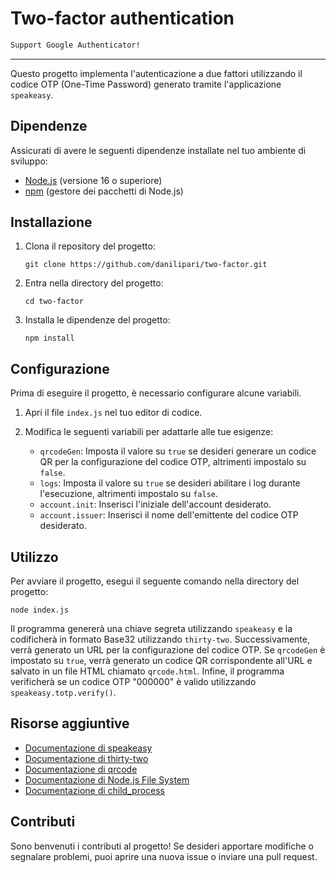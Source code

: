# Two-factor authentication

```md
Support Google Authenticator!
```

---

Questo progetto implementa l'autenticazione a due fattori utilizzando il codice OTP (One-Time Password) generato tramite l'applicazione `speakeasy`.

## Dipendenze

Assicurati di avere le seguenti dipendenze installate nel tuo ambiente di sviluppo:

- [Node.js](https://nodejs.org) (versione 16 o superiore)
- [npm](https://www.npmjs.com/) (gestore dei pacchetti di Node.js)

## Installazione

1. Clona il repository del progetto:

   ```shell
   git clone https://github.com/danilipari/two-factor.git
   ```

2. Entra nella directory del progetto:

   ```shell
   cd two-factor
   ```

3. Installa le dipendenze del progetto:

   ```shell
   npm install
   ```

## Configurazione

Prima di eseguire il progetto, è necessario configurare alcune variabili.

1. Apri il file `index.js` nel tuo editor di codice.

2. Modifica le seguenti variabili per adattarle alle tue esigenze:

   - `qrcodeGen`: Imposta il valore su `true` se desideri generare un codice QR per la configurazione del codice OTP, altrimenti impostalo su `false`.
   - `logs`: Imposta il valore su `true` se desideri abilitare i log durante l'esecuzione, altrimenti impostalo su `false`.
   - `account.init`: Inserisci l'iniziale dell'account desiderato.
   - `account.issuer`: Inserisci il nome dell'emittente del codice OTP desiderato.

## Utilizzo

Per avviare il progetto, esegui il seguente comando nella directory del progetto:

```shell
node index.js
```

Il programma genererà una chiave segreta utilizzando `speakeasy` e la codificherà in formato Base32 utilizzando `thirty-two`. Successivamente, verrà generato un URL per la configurazione del codice OTP. Se `qrcodeGen` è impostato su `true`, verrà generato un codice QR corrispondente all'URL e salvato in un file HTML chiamato `qrcode.html`. Infine, il programma verificherà se un codice OTP "000000" è valido utilizzando `speakeasy.totp.verify()`.

## Risorse aggiuntive

- [Documentazione di speakeasy](https://github.com/speakeasyjs/speakeasy)
- [Documentazione di thirty-two](https://github.com/ashtuchkin/thirty-two)
- [Documentazione di qrcode](https://github.com/soldair/node-qrcode)
- [Documentazione di Node.js File System](https://nodejs.org/api/fs.html)
- [Documentazione di child_process](https://nodejs.org/api/child_process.html)

## Contributi

Sono benvenuti i contributi al progetto! Se desideri apportare modifiche o segnalare problemi, puoi aprire una nuova issue o inviare una pull request.
